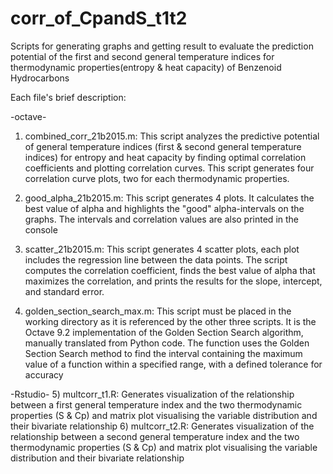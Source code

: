 # corr_of_CpandS_t1t2
Scripts for generating graphs and getting result to evaluate the prediction potential of the first and second general temperature indices for thermodynamic properties(entropy & heat capacity) of Benzenoid Hydrocarbons

Each file's brief description:

-octave-
1) combined_corr_21b2015.m: This script analyzes the predictive potential of general temperature indices (first & second general temperature indices) for entropy and heat capacity by finding optimal correlation coefficients and plotting correlation curves. This script generates four correlation curve plots, two for each thermodynamic properties.

2) good_alpha_21b2015.m: This script generates 4 plots. It calculates the best value of alpha and highlights the "good" alpha-intervals on the graphs. The intervals and correlation values are also printed in the console

3) scatter_21b2015.m: This script generates 4 scatter plots, each plot includes the regression line between the data points. The script computes the correlation coefficient, finds the best value of alpha that maximizes the correlation, and prints the results for the slope, intercept, and standard error.

4) golden_section_search_max.m: This script must be placed in the working directory as it is referenced by the other three scripts. It is the Octave 9.2 implementation of the Golden Section Search algorithm, manually translated from Python code. The function uses the Golden Section Search method to find the interval containing the maximum value of a function within a specified range, with a defined tolerance for accuracy

-Rstudio-
5) multcorr_t1.R: Generates visualization of the relationship between a first general temperature index and the two thermodynamic properties (S & Cp) and matrix plot visualising the variable distribution and their bivariate relationship
6) multcorr_t2.R: Generates visualization of the relationship between a second general temperature index and the two thermodynamic properties (S & Cp) and matrix plot visualising the variable distribution and their bivariate relationship
